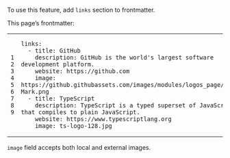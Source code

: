 <p>To use this feature, add <code>links</code> section to frontmatter.</p>
<p>This page&rsquo;s frontmatter:</p>
<div class="highlight"><div class="chroma">
<table class="lntable"><tr><td class="lntd">
<pre tabindex="0" class="chroma"><code><span class="lnt">1
</span><span class="lnt">2
</span><span class="lnt">3
</span><span class="lnt">4
</span><span class="lnt">5
</span><span class="lnt">6
</span><span class="lnt">7
</span><span class="lnt">8
</span><span class="lnt">9
</span></code></pre></td>
<td class="lntd">
<pre tabindex="0" class="chroma"><code class="language-yaml" data-lang="yaml"><span class="line"><span class="cl"><span class="nt">links</span><span class="p">:</span><span class="w">
</span></span></span><span class="line"><span class="cl"><span class="w">  </span>- <span class="nt">title</span><span class="p">:</span><span class="w"> </span><span class="l">GitHub</span><span class="w">
</span></span></span><span class="line"><span class="cl"><span class="w">    </span><span class="nt">description</span><span class="p">:</span><span class="w"> </span><span class="l">GitHub is the world&#39;s largest software development platform.</span><span class="w">
</span></span></span><span class="line"><span class="cl"><span class="w">    </span><span class="nt">website</span><span class="p">:</span><span class="w"> </span><span class="l">https://github.com</span><span class="w">
</span></span></span><span class="line"><span class="cl"><span class="w">    </span><span class="nt">image</span><span class="p">:</span><span class="w"> </span><span class="l">https://github.githubassets.com/images/modules/logos_page/GitHub-Mark.png</span><span class="w">
</span></span></span><span class="line"><span class="cl"><span class="w">  </span>- <span class="nt">title</span><span class="p">:</span><span class="w"> </span><span class="l">TypeScript</span><span class="w">
</span></span></span><span class="line"><span class="cl"><span class="w">    </span><span class="nt">description</span><span class="p">:</span><span class="w"> </span><span class="l">TypeScript is a typed superset of JavaScript that compiles to plain JavaScript.</span><span class="w">
</span></span></span><span class="line"><span class="cl"><span class="w">    </span><span class="nt">website</span><span class="p">:</span><span class="w"> </span><span class="l">https://www.typescriptlang.org</span><span class="w">
</span></span></span><span class="line"><span class="cl"><span class="w">    </span><span class="nt">image</span><span class="p">:</span><span class="w"> </span><span class="l">ts-logo-128.jpg</span><span class="w">
</span></span></span></code></pre></td></tr></table>
</div>
</div><p><code>image</code> field accepts both local and external images.</p>
